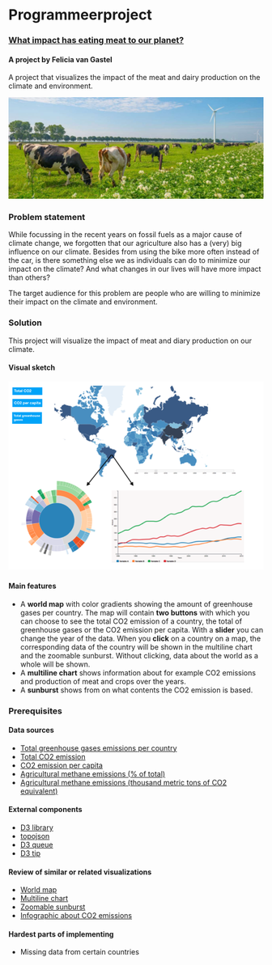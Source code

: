 # Programmeerproject

### [What impact has eating meat to our planet?](https://11096187.github.io/programmeerproject/index.html)
#### A project by Felicia van Gastel

A project that visualizes the impact of the meat and dairy production on the climate and environment.

![picture.jpg](https://github.com/11096187/programmeerproject/blob/master/doc/picture.jpg)

### Problem statement
While focussing in the recent years on fossil fuels as a major cause of climate change, we forgotten that our agriculture also has a (very) big influence on our climate. Besides from using the bike more often instead of the car, is there something else we as individuals can do to minimize our impact on the climate? And what changes in our lives will have more impact than others?

The target audience for this problem are people who are willing to minimize their impact on the climate and environment.

### Solution
This project will visualize the impact of meat and diary production on our climate.

#### Visual sketch
![Sketch.png](https://github.com/11096187/programmeerproject/blob/master/doc/Sketch.png)

#### Main features
- A **world map** with color gradients showing the amount of greenhouse gases per country. The map will contain **two buttons** with which you can choose to see the total CO2 emission of a country, the total of greenhouse gases or the CO2 emission per capita. With a **slider** you can change the year of the data. When you **click** on a country on a map, the corresponding data of the country will be shown in the multiline chart and the zoomable sunburst. Without clicking, data about the world as a whole will be shown.
- A **multiline chart** shows information about for example CO2 emissions and production of meat and crops over the years.
- A **sunburst** shows from on what contents the CO2 emission is based.

### Prerequisites
#### Data sources
- [Total greenhouse gases emissions per country](https://data.worldbank.org/indicator/EN.ATM.GHGT.KT.CE)
- [Total CO2 emission](https://data.worldbank.org/indicator/EN.ATM.CO2E.KT?end=2014&start=1960&view=chart)
- [CO2 emission per capita](https://data.worldbank.org/indicator/EN.ATM.CO2E.PC?view=chart)
- [Agricultural methane emissions (% of total)](https://data.worldbank.org/indicator/EN.ATM.METH.AG.ZS?view=chart)
- [Agricultural methane emissions (thousand metric tons of CO2 equivalent)](https://data.worldbank.org/indicator/EN.ATM.METH.AG.KT.CE?view=chart)

#### External components
- [D3 library](https://d3js.org/d3.v4.min.js)
- [topojson](https://d3js.org/topojson.v1.min.js)
- [D3 queue](https://d3js.org/queue.v1.min.js)
- [D3 tip](https://labratrevenge.com/d3-tip/javascripts/d3.tip.v0.6.3.js)

#### Review of similar or related visualizations
- [World map](http://bl.ocks.org/micahstubbs/8e15870eb432a21f0bc4d3d527b2d14f)
- [Multiline chart](http://bl.ocks.org/asielen/44ffca2877d0132572cb)
- [Zoomable sunburst](https://bl.ocks.org/mbostock/4348373)
- [Infographic about CO2 emissions](http://infographics.pbl.nl/website/globalco2-2016/)

#### Hardest parts of implementing
- Missing data from certain countries
